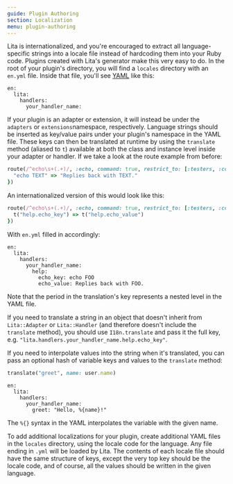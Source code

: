 ```yaml
---
guide: Plugin Authoring
section: Localization
menu: plugin-authoring
---
```


Lita is internationalized, and you're encouraged to extract all language-specific strings into a locale file instead of hardcoding them into your Ruby code. Plugins created with Lita's generator make this very easy to do. In the root of your plugin's directory, you will find a `locales` directory with an `en.yml` file. Inside that file, you'll see [YAML](http://www.yaml.org/) like this:

~~~
en:
  lita:
    handlers:
      your_handler_name:
~~~

If your plugin is an adapter or extension, it will instead be under the `adapters` or `extensions`namespace, respectively. Language strings should be inserted as key/value pairs under your plugin's namespace in the YAML file. These keys can then be translated at runtime by using the `translate` method (aliased to `t`) available at both the class and instance level inside your adapter or handler. If we take a look at the route example from before:

~~~ ruby
route(/^echo\s+(.+)/, :echo, command: true, restrict_to: [:testers, :committers], help: {
  "echo TEXT" => "Replies back with TEXT."
})
~~~

An internationalized version of this would look like this:

~~~ ruby
route(/^echo\s+(.+)/, :echo, command: true, restrict_to: [:testers, :committers], help: {
  t("help.echo_key") => t("help.echo_value")
})
~~~

With `en.yml` filled in accordingly:

~~~
en:
  lita:
    handlers:
      your_handler_name:
        help:
          echo_key: echo FOO
          echo_value: Replies back with FOO.
~~~

Note that the period in the translation's key represents a nested level in the YAML file.

If you need to translate a string in an object that doesn't inherit from `Lita::Adapter` or `Lita::Handler` (and therefore doesn't include the `translate` method), you should use `I18n.translate` and pass it the full key, e.g. `"lita.handlers.your_handler_name.help.echo_key"`.

If you need to interpolate values into the string when it's translated, you can pass an optional hash of variable keys and values to the `translate` method:

~~~ ruby
translate("greet", name: user.name)
~~~

~~~
en:
  lita:
    handlers:
      your_handler_name:
        greet: "Hello, %{name}!"
~~~

The `%{}` syntax in the YAML interpolates the variable with the given name.

To add additional localizations for your plugin, create additional YAML files in the `locales` directory, using the locale code for the language. Any file ending in `.yml` will be loaded by Lita. The contents of each locale file should have the same structure of keys, except the very top key should be the locale code, and of course, all the values should be written in the given language.
